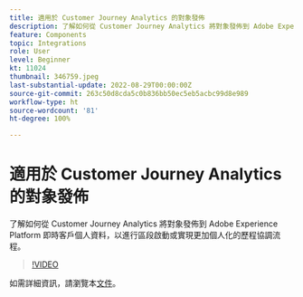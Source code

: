 ```yaml
---
title: 適用於 Customer Journey Analytics 的對象發佈
description: 了解如何從 Customer Journey Analytics 將對象發佈到 Adobe Experience Platform 即時客戶個人資料，以進行區段啟動或實現更加個人化的歷程協調流程。
feature: Components
topic: Integrations
role: User
level: Beginner
kt: 11024
thumbnail: 346759.jpeg
last-substantial-update: 2022-08-29T00:00:00Z
source-git-commit: 263c50d8cda5c0b836bb50ec5eb5acbc99d8e989
workflow-type: ht
source-wordcount: '81'
ht-degree: 100%

---
```



# 適用於 Customer Journey Analytics 的對象發佈

了解如何從 Customer Journey Analytics 將對象發佈到 Adobe Experience Platform 即時客戶個人資料，以進行區段啟動或實現更加個人化的歷程協調流程。

>[!VIDEO](https://video.tv.adobe.com/v/346759/?quality=12&learn=on)

如需詳細資訊，請瀏覽本[文件](https://experienceleague.adobe.com/docs/analytics-platform/using/cja-components/audiences/audiences-overview.html?lang=zh-Hant)。
